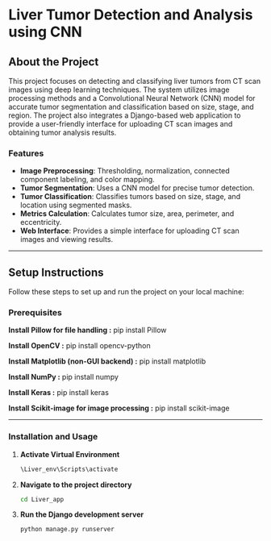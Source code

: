 # **Liver Tumor Detection and Analysis using CNN**

## **About the Project**  
This project focuses on detecting and classifying liver tumors from CT scan images using deep learning techniques. The system utilizes image processing methods and a Convolutional Neural Network (CNN) model for accurate tumor segmentation and classification based on size, stage, and region. The project also integrates a Django-based web application to provide a user-friendly interface for uploading CT scan images and obtaining tumor analysis results.

### **Features**  
- **Image Preprocessing**: Thresholding, normalization, connected component labeling, and color mapping.  
- **Tumor Segmentation**: Uses a CNN model for precise tumor detection.  
- **Tumor Classification**: Classifies tumors based on size, stage, and location using segmented masks.  
- **Metrics Calculation**: Calculates tumor size, area, perimeter, and eccentricity.  
- **Web Interface**: Provides a simple interface for uploading CT scan images and viewing results.  

---

## **Setup Instructions**  
Follow these steps to set up and run the project on your local machine:

### **Prerequisites**  
 **Install Pillow for file handling :**
 pip install Pillow

**Install OpenCV :**
pip install opencv-python

**Install Matplotlib (non-GUI backend) :**
pip install matplotlib

**Install NumPy :**
pip install numpy

**Install Keras :**
pip install keras

**Install Scikit-image for image processing :**
pip install scikit-image

---

### **Installation and Usage**  

1. **Activate Virtual Environment**  
   ```bash  
   \Liver_env\Scripts\activate
2. **Navigate to the project directory**
      ```bash 
   cd Liver_app
3. **Run the Django development server**
      ```bash 
   python manage.py runserver
